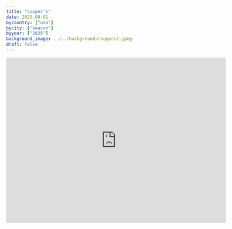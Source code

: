 ```yaml
---
title: "cooper's"
date: 2025-08-01
bycountry: ["usa"]
bycity: ["beacon"]
byyear: ["2025"]
background_image: ../../background/coopers2.jpeg
draft: false
---
```


<iframe src="https://www.google.com/maps/embed?pb=!1m18!1m12!1m3!1d5976.086234208763!2d-73.97709484130858!3d41.50334043231645!2m3!1f0!2f0!3f0!3m2!1i1024!2i768!4f13.1!3m3!1m2!1s0x89dd310420d5442f%3A0x89c83a14fd1fc7f0!2sCooper&#39;s!5e0!3m2!1sen!2sus!4v1761454992360!5m2!1sen!2sus" width="600" height="450" style="border:0;" allowfullscreen="" loading="lazy" referrerpolicy="no-referrer-when-downgrade"></iframe>